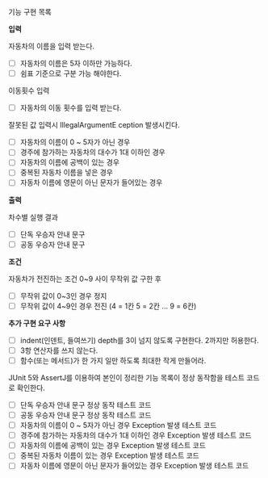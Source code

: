 기능 구현 목록

**입력**

자동차의 이름을 입력 받는다.
- [ ] 자동차의 이름은 5자 이하만 가능하다.
- [ ] 쉼표 기준으로 구분 가능 해야한다.

이동횟수 입력
- [ ] 자동차의 이동 횟수를 입력 받는다.

잘못된 값 입력시 IllegalArgumentE ception 발생시킨다.
- [ ] 자동차의 이름이 0 ~ 5자가 아닌 경우
- [ ] 경주에 참가하는 자동차의 대수가 1대 이하인 경우
- [ ] 자동차의 이름에 공백이 있는 경우
- [ ] 중복된 자동차 이름을 넣은 경우
- [ ] 자동차 이름에 영문이 아닌 문자가 들어있는 경우

**출력**

차수별 실행 결과
- [ ] 단독 우승자 안내 문구
- [ ] 공동 우승자 안내 문구

**조건**

자동차가 전진하는 조건 0~9 사이 무작위 값 구한 후
- [ ] 무작위 값이 0~3인 경우 정지
- [ ] 무작위 값이 4~9인 경우 전진 (4 = 1칸 5 = 2칸 ... 9 = 6칸)

**추가 구현 요구 사항**

- [ ] indent(인덴트, 들여쓰기) depth를 3이 넘지 않도록 구현한다. 2까지만 허용한다.
- [ ] 3항 연산자를 쓰지 않는다.
- [ ] 함수(또는 메서드)가 한 가지 일만 하도록 최대한 작게 만들어라.

JUnit 5와 AssertJ를 이용하여 본인이 정리한 기능 목록이 정상 동작함을 테스트 코드로 확인한다.

- [ ] 단독 우승자 안내 문구 정상 동작 테스트 코드
- [ ] 공동 우승자 안내 문구 정상 동작 테스트 코드
- [ ] 자동차의 이름이 0 ~ 5자가 아닌 경우 Exception 발생 테스트 코드
- [ ] 경주에 참가하는 자동차의 대수가 1대 이하인 경우 Exception 발생 테스트 코드
- [ ] 자동차의 이름에 공백이 있는 경우 Exception 발생 테스트 코드
- [ ] 중복된 자동차 이름이 있는 경우 Exception 발생 테스트 코드
- [ ] 자동차 이름에 영문이 아닌 문자가 들어있는 경우 Exception 발생 테스트 코드